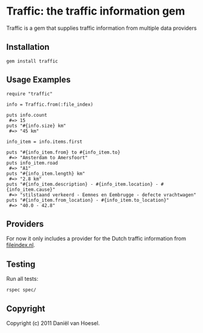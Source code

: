 Traffic: the traffic information gem
====================================

Traffic is a gem that supplies traffic information from multiple data providers

Installation
------------
	gem install traffic

Usage Examples
--------------
	require "traffic"

	info = Traffic.from(:file_index)
	
	puts info.count
	 #=> 15
	puts "#{info.size} km"
	 #=> "45 km"

	info_item = info.items.first
	
	puts "#{info_item.from} to #{info_item.to}
	 #=> "Amsterdam to Amersfoort"
	puts info_item.road
	 #=> "A1"
	puts "#{info_item.length} km"
	 #=> "2.8 km"
	puts "#{info_item.description} - #{info_item.location} - #{info_item.cause}"
	 #=> "stilstaand verkeerd - Eemnes en Eembrugge - defecte vrachtwagen"
	puts "#{info_item.from_location} - #{info_item.to_location}"
	 #=> "40.0 - 42.8"
 	 
Providers
---------
For now it only includes a provider for the Dutch traffic information from [fileindex.nl](http://www.fileindex.nl/).

Testing
-------
Run all tests:

	rspec spec/

Copyright
---------
Copyright (c) 2011 Daniël van Hoesel.